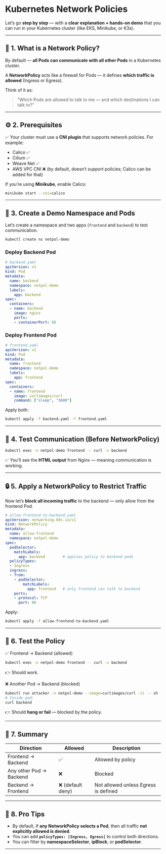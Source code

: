 # Kubernetes Network Policies

Let’s go **step by step** — with a **clear explanation + hands-on demo** that you can run in your Kubernetes cluster (like EKS, Minikube, or K3s).

---

## 🧠 1. What is a Network Policy?

By default — **all Pods can communicate with all other Pods** in a Kubernetes cluster.

A **NetworkPolicy** acts like a firewall for Pods — it defines **which traffic is allowed** (Ingress or Egress).

Think of it as:

> “Which Pods are allowed to talk to me — and which destinations I can talk to?”

---

## ⚙️ 2. Prerequisites

✅ Your cluster must use a **CNI plugin** that supports network policies.
For example:

* Calico ✅
* Cilium ✅
* Weave Net ✅
* AWS VPC CNI ❌ (by default, doesn’t support policies; Calico can be added for that)

If you’re using **Minikube**, enable Calico:

```bash
minikube start --cni=calico
```

---

## 🚀 3. Create a Demo Namespace and Pods

Let’s create a namespace and two apps (`frontend` and `backend`) to test communication.

```bash
kubectl create ns netpol-demo
```

### Deploy Backend Pod

```yaml
# backend.yaml
apiVersion: v1
kind: Pod
metadata:
  name: backend
  namespace: netpol-demo
  labels:
    app: backend
spec:
  containers:
  - name: backend
    image: nginx
    ports:
    - containerPort: 80
```

### Deploy Frontend Pod

```yaml
# frontend.yaml
apiVersion: v1
kind: Pod
metadata:
  name: frontend
  namespace: netpol-demo
  labels:
    app: frontend
spec:
  containers:
  - name: frontend
    image: curlimages/curl
    command: ["sleep", "3600"]
```

Apply both:

```bash
kubectl apply -f backend.yaml -f frontend.yaml
```

---

## 🧪 4. Test Communication (Before NetworkPolicy)

```bash
kubectl exec -n netpol-demo frontend -- curl -s backend
```

✅ You’ll see the **HTML output** from Nginx — meaning communication is working.

---

## 🔒 5. Apply a NetworkPolicy to Restrict Traffic

Now let’s **block all incoming traffic** to the backend — only allow from the frontend Pod.

```yaml
# allow-frontend-to-backend.yaml
apiVersion: networking.k8s.io/v1
kind: NetworkPolicy
metadata:
  name: allow-frontend
  namespace: netpol-demo
spec:
  podSelector:
    matchLabels:
      app: backend        # applies policy to backend pods
  policyTypes:
  - Ingress
  ingress:
  - from:
    - podSelector:
        matchLabels:
          app: frontend   # only frontend can talk to backend
    ports:
    - protocol: TCP
      port: 80
```

Apply:

```bash
kubectl apply -f allow-frontend-to-backend.yaml
```

---

## 🧩 6. Test the Policy

✅ Frontend → Backend (allowed)

```bash
kubectl exec -n netpol-demo frontend -- curl -s backend
```

👉 Should work.

❌ Another Pod → Backend (blocked)

```bash
kubectl run attacker -n netpol-demo --image=curlimages/curl -it -- sh
# Inside pod:
curl backend
```

👉 Should **hang or fail** — blocked by the policy.

---

## 🧱 7. Summary

| Direction               | Allowed          | Description                          |
| ----------------------- | ---------------- | ------------------------------------ |
| Frontend → Backend      | ✅                | Allowed by policy                    |
| Any other Pod → Backend | ❌                | Blocked                              |
| Backend → Frontend      | ❌ (default deny) | Not allowed unless Egress is defined |

---

## 🧠 8. Pro Tips

* By default, if **any NetworkPolicy selects a Pod**, then all traffic **not explicitly allowed is denied**.
* You can add **`policyTypes: [Ingress, Egress]`** to control both directions.
* You can filter by **namespaceSelector**, **ipBlock**, or **podSelector**.

---

